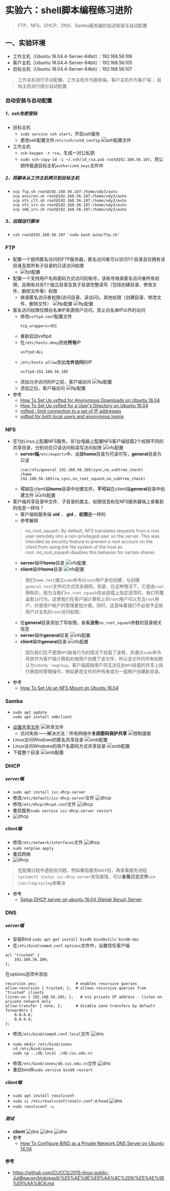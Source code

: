 # 实验六：shell脚本编程练习进阶

>FTP、NFS、DHCP、DNS、Samba服务器的自动安装与自动配置

## 一、实验环境
- 工作主机（Ubuntu 18.04.4-Server-64bit）：192.168.56.106
- 客户主机（Ubuntu 18.04.4-Server-64bit）：192.168.56.105
- 目标主机（Ubuntu 18.04.4-Server-64bit）：192.168.56.107
>工作主机进行手动配置，工作主机作为服务端，客户主机作为客户端；
目标主机进行部分自动配置
### 自动安装与自动配置
##### 1、ssh免密登陆
- 目标主机
   -  ```sudo service ssh start```，开启ssh服务
   -  更改ssh配置文件```/etc/ssh/sshd_config```
    ![ssh配置文件](images/ssh配置.png)
- 工作主机
   -  ```ssh-keygen -t rsa```，生成一对公私钥
   -  ```sudo ssh-copy-id -i ~/.ssh/id_rsa.pub root@192.168.56.107```，将公钥传输道目标主机```authorized_keys```文件中
##### 2、将脚本从工作主机拷贝到目标主机
- ```
  scp ftp.sh root@192.168.56.107:/home/xdy3/auto
  scp environ.sh root@192.168.56.107:/home/xdy3/auto
  scp nfs_clt.sh root@192.168.56.107:/home/xdy3/auto
  scp nfs_srv.sh root@192.168.56.107:/home/xdy3/auto
  scp smb_srv.sh root@192.168.56.107:/home/xdy3/auto
  ```
##### 3、远程运行脚本
- ```
  ssh root@192.168.56.107 'sudo bash auto/ftp.sh'
  ```

### FTP
- 配置一个提供匿名访问的FTP服务器，匿名访问者可以访问1个目录且仅拥有该目录及其所有子目录的只读访问权限
  - ![fpt配置](images/ftp01.png)
- 配置一个支持用户名和密码方式访问的账号，该账号继承匿名访问者所有权限，且拥有对另1个独立目录及其子目录完整读写（包括创建目录、修改文件、删除文件等）权限
  - 继承匿名访问者权限(访问目录、读访问)，其他权限（创建目录、修改文件、删除文件）
    ![ftp配置](images/ftp02.png)
    ![ftp配置](images/ftp03.png)
- 匿名访问权限仅限白名单IP来源用户访问，禁止白名单IP以外的访问
  - 修改```vsftpd.conf```配置文件
    ```
    tcp_wrappers=YES
    ```
  - 重新启动vsftpd
  - 在```/etc/hosts.deny```拒绝**所有**IP
    ```
    vsftpd:ALL
    ```
  - ```/etc/hosts.allow```添加**允许访问**的IP
    ```
    vsftpd:192.168.56.105
    ```
  - 添加允许访问的IP之前，客户端访问
    ![ftp配置](images/ftp04.png)
  - 添加之后，客户端访问
    ![ftp配置](images/ftp05.png)
- 参考
  - [How To Set Up vsftpd for Anonymous Downloads on Ubuntu 16.04](https://www.digitalocean.com/community/tutorials/how-to-set-up-vsftpd-for-anonymous-downloads-on-ubuntu-16-04)
  - [How To Set Up vsftpd for a User's Directory on Ubuntu 16.04](https://www.digitalocean.com/community/tutorials/how-to-set-up-vsftpd-for-a-user-s-directory-on-ubuntu-16-04)
  - [vsftpd : limit connection to a set of IP addresses](https://serverfault.com/questions/577393/vsftpd-limit-connection-to-a-set-of-ip-addresses)
  - [vsftpd for both local users and anonymous logins](https://serverfault.com/questions/844935/vsftpd-for-both-local-users-and-anonymous-logins)


### NFS
- 在1台Linux上配置NFS服务，另1台电脑上配置NFS客户端挂载2个权限不同的共享目录，分别对应只读访问和读写访问权限
    ![nfs配置](images/nfs01.png)
  - **server端**```/etc/exports```中，设置**home**目录为可读可写，**general**目录为只读
    ```
    /var/nfs/general 192.168.56.105(sync,no_subtree_check)
    /home    192.168.56.105(rw,sync,no_root_squash,no_subtree_check)
    ```
  - **可以**在client端**home**目录中创建文件，**不可以**在client端**general**目录中创建文件
    ![nfs配置](images/nfs02.png)
- 客户端共享目录中文件、子目录的属主、权限信息和在NFS服务器端上查看到的信息一样吗？
  - 客户端和服务端 **uid** 、 **gid** 、**权限**是一样的
  - 参考解释
  >no_root_squash: By default, NFS translates requests from a root user remotely into a non-privileged user on the server. This was intended as security feature to prevent a root account on the client from using the file system of the host as root. no_root_squash disables this behavior for certain shares.
  - **server**端中**home**目录
    ![nfs配置](images/nfs04.png)
  - **client**端中**home**目录
    ![nfs配置](images/nfs03.png)
   >我们```home.test```通过```sudo```命令以```root```用户身份创建，与创建```general.test```文件的方式完全相同。但是，在这种情况下，它是由```root```拥有的，因为当我们```no_root_squash```在此挂载上指定选项时，我们将覆盖默认行为。这使我们在客户端计算机上的```root```用户可以充当```root```用户，并使用户帐户的管理更加方便。同时，这意味着我们不必授予这些用户对主机的```root```访问权限。
  - 在**general**目录添加了写权限，查看**没有**```no_root_squash```参数的目录相关信息
  - **server**端中**general**目录
    ![nfs配置](images/nfs06.png)
  - **client**端中**general**目录
    ![nfs配置](images/nfs05.png)
  >因为我们在不更改```NFS```缺省行为的情况下挂载了该卷，并通过```sudo```命令将其作为客户端计算机的根用户创建了该文件，所以该文件的所有权默认为```nobody：nogroup```。客户端超级用户将无法在此```NFS```挂载的共享上执行典型的管理操作，例如更改文件的所有者或为一组用户创建新目录。
- 参考
  - [How To Set Up an NFS Mount on Ubuntu 16.04](https://www.digitalocean.com/community/tutorials/how-to-set-up-an-nfs-mount-on-ubuntu-16-04)


### Samba
- ```
  sudo apt update
  sudo apt install smbclient
  ```
- [设置共享文件](https://www.howtogeek.com/126214/how-to-create-network-file-shares-with-no-passwords-in-windows-8/)
  ![共享文件](images/共享文件.png)
    - 访问失败——解决方法：所有网络中**关闭密码保护共享** 
    ![控制面板](images/控制面板.png)
- Linux访问Windows的匿名共享目录
  ![smb配置](images/smb01.png)
- Linux访问Windows的用户名密码方式共享目录
  ![smb配置](images/smb02.png)
- 下载整个目录
  ![smb配置](images/smb03.png)


### DHCP
##### server端
- ```sudo apt install isc-dhcp-server```
- 修改```/etc/default/isc-dhcp-server```文件
  ![dhcp](images/dhcp01.png)
- 修改```/etc/dhcp/dhcpd.conf```文件
  ![dhcp](images/dhcp02.png)
- 重启服务```sudo service isc-dhcp-server restart```
- ![dhcp](images/dhcp03.png)
##### client端
- 修改```/etc/network/interfaces```文件
  ![dhcp](images/dhcp05.png)
- ```sudo netplan apply```
- 重启网络
- ![dhcp](images/dhcp04.png)
>在配置过程中遇到些问题，例如重启服务```DHCP```后，再查看服务进程```systemctl status isc-dhcp-server```发现报错，可以**查看日志文件**```vim /var/log/syslog```来解决
- 参考
  - [Setup DHCP server on ubuntu 16.04 (Xenial Xerus) Server](http://www.ubuntugeek.com/setup-dhcp-server-on-ubuntu-16-04-xenial-xerus-server.html)


### DNS
##### server端
- 安装Bind
```sudo apt-get install bind9 bind9utils bind9-doc```
- 在```/etc/bind/named.conf.options```文件中，设置信任客户端
```
acl "trusted" {
    192.168.56.106;
};
```
在options选项中添加
```
recursion yes;                 # enables resursive queries
allow-recursion { trusted; };  # allows recursive queries from "trusted" clients
listen-on { 192.168.56.105; };   # ns1 private IP address - listen on private network only
allow-transfer { none; };      # disable zone transfers by default
forwarders {
    8.8.8.8;
    8.8.4.4;
};
```
- 修改```/etc/bind/named.conf.local```文件
  ![dns](images/dns01.png)
- ```
  sudo mkdir /etc/bind/zones
  cd /etc/bind/zones
  sudo cp ../db.local ./db.cuc.edu.cn
- 修改```/etc/bind/zones/db.cuc.edu.cn```文件
  ![dns](images/dns02.png)
- 重启bind9```sudo service bind9 restart```
##### client端
- ```sudo apt install resolvconf```
- ```sudo vi /etc/resolvconf/resolv.conf.d/head```
  ![dns](images/dns03.png)
- ```sudo resolvconf -u```
##### 测试
- **client**
  ![dns](images/dns06.png)
  ![dns](images/dns04.png)
  ![dns](images/dns05.png)
- 参考
  - [How To Configure BIND as a Private Network DNS Server on Ubuntu 14.04](https://www.digitalocean.com/community/tutorials/how-to-configure-bind-as-a-private-network-dns-server-on-ubuntu-14-04#prerequisites)

#### 参考
- https://github.com/CUCCS/2015-linux-public-JuliBeacon/blob/exp6/%E5%AE%9E%E9%AA%8C%206/%E5%AE%9E%E9%AA%8C6.md